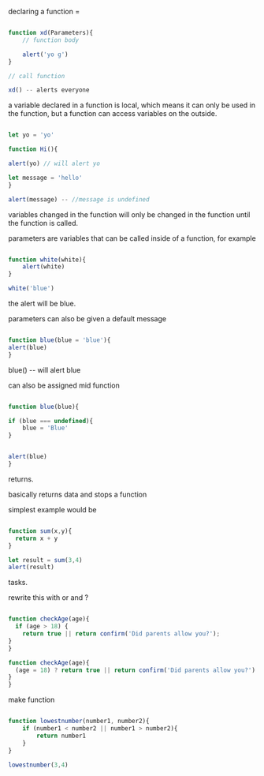 declaring a function = 

```js

function xd(Parameters){
    // function body

    alert('yo g')
}

// call function

xd() -- alerts everyone
```


a variable declared in a function is local, which means it can only be used in the function, but a function can access variables on the outside.

```js 

let yo = 'yo'

function Hi(){

alert(yo) // will alert yo

let message = 'hello'
}

alert(message) -- //message is undefined

```

variables changed in the function will only be changed in the function until the function is called.


parameters are variables that can be called inside of a function, for example

```js

function white(white){
    alert(white)
}

white('blue')


``` 

the alert will be blue.

parameters can also be given a default message

```js

function blue(blue = 'blue'){
alert(blue)
}

```

blue() -- will alert blue

can also be assigned mid function

```js

function blue(blue){

if (blue === undefined){
    blue = 'Blue'
}


alert(blue)
}

```


returns.


basically returns data and stops a function

simplest example would be 

```js

function sum(x,y){
  return x + y
}

let result = sum(3,4)
alert(result)

```


tasks.


rewrite this with or and ? 
```js

function checkAge(age){
  if (age > 18) {
    return true || return confirm('Did parents allow you?');
}
}

function checkAge(age){
  (age = 18) ? return true || return confirm('Did parents allow you?')
}
}

```

make function

```js

function lowestnumber(number1, number2){
    if (number1 < number2 || number1 > number2){
        return number1
    }
}

lowestnumber(3,4)
